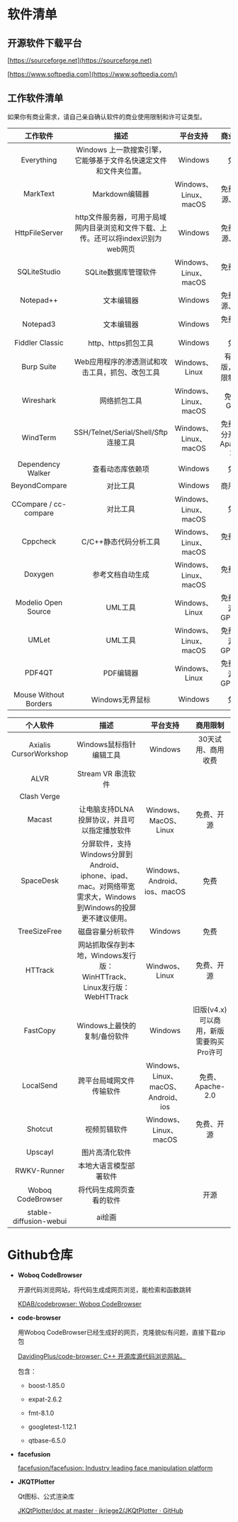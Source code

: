 # 软件清单

## 开源软件下载平台

[https://sourceforge.net](https://sourceforge.net)

[https://www.softpedia.com](https://www.softpedia.com/)

## 工作软件清单

如果你有商业需求，请自己亲自确认软件的商业使用限制和许可证类型。

| 工作软件                  | 描述                                              | 平台支持                | 商业限制               |
|:---------------------:|:-----------------------------------------------:|:-------------------:|:------------------:|
| Everything            | Windows 上一款搜索引擎，它能够基于文件名快速定文件和文件夹位置。            | Windows             | 免费                 |
| MarkText              | Markdown编辑器                                     | Windows、Linux、macOS | 免费、开源、MIT          |
| HttpFileServer        | http文件服务器，可用于局域网内目录浏览和文件下载、上传。还可以将index识别为web网页 | Windows             | 免费、开源、MIT          |
| SQLiteStudio          | SQLite数据库管理软件                                   | Windows、Linux、macOS | 免费、开源              |
| Notepad++             | 文本编辑器                                           | Windows             | 免费、开源、GPL          |
| Notepad3              | 文本编辑器                                           | Windows             | 免费、开源              |
| Fiddler Classic       | http、https抓包工具                                  | Windows             | 免费                 |
| Burp Suite            | Web应用程序的渗透测试和攻击工具，抓包、改包工具                       | Windows、Linux       | 有社区版，商用限制不明        |
| Wireshark             | 网络抓包工具                                          | Windows、Linux、macOS | 免费、GPL2            |
| WindTerm              | SSH/Telnet/Serial/Shell/Sftp连接工具                | Windows、Linux、macOS | 免费、部分开源、Apache-2.0 |
| Dependency Walker     | 查看动态库依赖项                                        | Windows             | 免费                 |
| BeyondCompare         | 对比工具                                            | Windows             | 商用收费               |
| CCompare / cc-compare | 对比工具                                            | Windows、Linux、macOS | 免费                 |
| Cppcheck              | C/C++静态代码分析工具                                   | Windows、Linux、macOS | 免费、开源              |
| Doxygen               | 参考文档自动生成                                        | Windows、Linux、macOS | 免费、开源              |
| Modelio Open Source   | UML工具                                           | Windows、Linux       | 免费、开源、GPL-3.0      |
| UMLet                 | UML工具                                           | Windows、Linux、macOS | 免费、开源、GPL-3.0      |
| PDF4QT                | PDF编辑器                                          | Windows、Linux       | 免费、开源、GPL-3.0      |
| Mouse Without Borders | Windows无界鼠标                                     | Windows             | 免费                 |

| 个人软件                   | 描述                                                                          | 平台支持                            | 商用限制                     |
|:----------------------:|:---------------------------------------------------------------------------:|:-------------------------------:|:------------------------:|
| Axialis CursorWorkshop | Windows鼠标指针编辑工具                                                             | Windows                         | 30天试用、商用收费               |
| ALVR                   | Stream VR 串流软件                                                              |                                 |                          |
| Clash Verge            |                                                                             |                                 |                          |
| Macast                 | 让电脑支持DLNA投屏协议，并且可以指定播放软件                                                    | Windows、MacOS、Linux             | 免费、开源                    |
| SpaceDesk              | 分屏软件，支持Windows分屏到Android、iphone、ipad、mac。对网络带宽需求大，Windows到Windows的投屏更不建议使用。 | Windows、Android、ios、macOS       | 免费                       |
| TreeSizeFree           | 磁盘容量分析软件                                                                    | Windows                         | 免费                       |
| HTTrack                | 网站抓取保存到本地，Windows发行版：WinHTTrack、Linux发行版：WebHTTrack                         | Windwos、Linux                   | 免费、开源                    |
| FastCopy               | Windows上最快的复制/备份软件                                                          | Windows                         | 旧版(v4.x)可以商用，新版需要购买Pro许可 |
| LocalSend              | 跨平台局域网文件传输软件                                                                | Windows、Linux、macOS、Android、ios | 免费、Apache-2.0            |
| Shotcut                | 视频剪辑软件                                                                      | Windows、Linux、macOS             | 免费、开源                    |
| Upscayl                | 图片高清化软件                                                                     |                                 |                          |
| RWKV-Runner            | 本地大语言模型部署软件                                                                 |                                 |                          |
| Woboq CodeBrowser      | 将代码生成网页查看的软件                                                                |                                 | 开源                       |
| stable-diffusion-webui | ai绘画                                                                        |                                 |                          |

# Github仓库

* **Woboq CodeBrowser**
  
  开源代码浏览网站，将代码生成成网页浏览，能检索和函数跳转
  
  [KDAB/codebrowser: Woboq CodeBrowser](https://github.com/KDAB/codebrowser)

* **code-browser**
  
  用Woboq CodeBrowser已经生成好的网页，克隆貌似有问题，直接下载zip包
  
  [DavidingPlus/code-browser: C++ 开源库源代码浏览网站。](https://github.com/DavidingPlus/code-browser)
  
  包含：
  
  * boost-1.85.0
  
  * expat-2.6.2
  
  * fmt-8.1.0
  
  * googletest-1.12.1
  
  * qtbase-6.5.0

* **facefusion**
  
  [facefusion/facefusion: Industry leading face manipulation platform](https://github.com/facefusion/facefusion)

* **JKQTPlotter**
  
  Qt图标、公式渲染库
  
  [JKQtPlotter/doc at master · jkriege2/JKQtPlotter · GitHub](https://github.com/jkriege2/JKQtPlotter/tree/master/doc)
